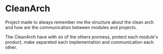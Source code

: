 # CleanArch
Project made to always remember me the structure about the clean arch and how are the communication between modules and projects.

The CleanArch have with on of the others promess, protect each module's product, make separeted each implementation and communication each other.
